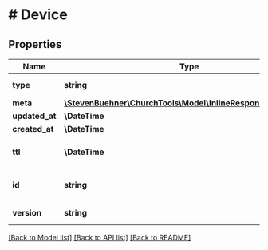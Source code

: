 # # Device

## Properties

Name | Type | Description | Notes
------------ | ------------- | ------------- | -------------
**type** | **string** | Device Type | [optional]
**meta** | [**\StevenBuehner\ChurchTools\Model\InlineResponse20074Meta**](InlineResponse20074Meta.md) |  | [optional]
**updated_at** | **\DateTime** |  | [optional]
**created_at** | **\DateTime** |  | [optional]
**ttl** | **\DateTime** | Time To Live of Device | [optional]
**id** | **string** | Device ID generated by Firebase | [optional]
**version** | **string** | Used App Version | [optional]

[[Back to Model list]](../../README.md#models) [[Back to API list]](../../README.md#endpoints) [[Back to README]](../../README.md)

